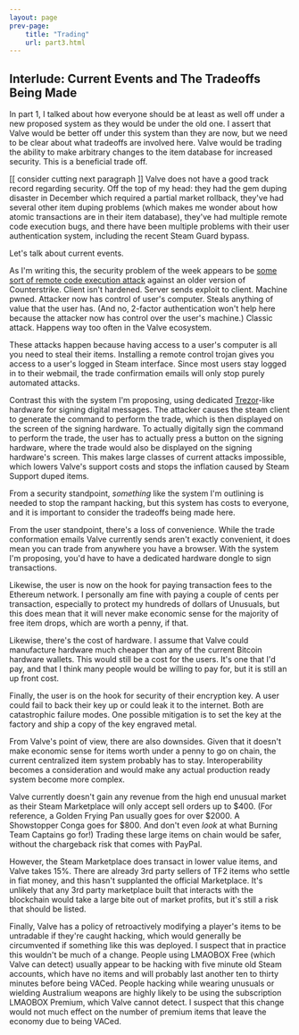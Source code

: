 ```yaml
---
layout: page
prev-page:
    title: "Trading"
    url: part3.html
---
```


Interlude: Current Events and The Tradeoffs Being Made
------------------------------------------------------

In part 1, I talked about how everyone should be at least as well off under a new proposed system as they would be under the old one. I assert that Valve would be better off under this system than they are now, but we need to be clear about what tradeoffs are involved here. Valve would be trading the ability to make arbitrary changes to the item database for increased security. This is a beneficial trade off.

[[ consider cutting next paragraph ]]
Valve does not have a good track record regarding security. Off the top of my head: they had the gem duping disaster in December which required a partial market rollback, they've had several other item duping problems (which makes me wonder about how atomic transactions are in their item database), they've had multiple remote code execution bugs, and there have been multiple problems with their user authentication system, including the recent Steam Guard bypass.

Let's talk about current events.

As I'm writing this, the security problem of the week appears to be [some sort of remote code execution attack][cssrc] against an older version of Counterstrike. Client isn't hardened. Server sends exploit to client. Machine pwned. Attacker now has control of user's computer. Steals anything of value that the user has. (And no, 2-factor authentication won't help here because the attacker now has control over the user's machine.) Classic attack. Happens way too often in the Valve ecosystem.

[cssrc]: https://www.reddit.com/r/GlobalOffensive/comments/3jpyhh/do_not_join_unkown_cs_source_servers_via_ip/

These attacks happen because having access to a user's computer is all you need to steal their items. Installing a remote control trojan gives you access to a user's logged in Steam interface. Since most users stay logged in to their webmail, the trade confirmation emails will only stop purely automated attacks.

Contrast this with the system I'm proposing, using dedicated [Trezor][trezor]-like hardware for signing digital messages. 
The attacker causes the steam client to generate the command to perform the trade, which is then displayed on the screen of the signing hardware. To actually digitally sign the command to perform the trade, the user has to actually press a button on the signing hardware, where the trade would also be displayed on the signing hardware's screen. This makes large classes of current attacks impossible, which lowers Valve's support costs and stops the inflation caused by Steam Support duped items.

[trezor]: https://www.bitcointrezor.com/

From a security standpoint, _something_ like the system I'm outlining is needed to stop the rampant hacking, but this system has costs to everyone, and it is important to consider the tradeoffs being made here.

From the user standpoint, there's a loss of convenience. While the trade conformation emails Valve currently sends aren't exactly convenient, it does mean you can trade from anywhere you have a browser. With the system I'm proposing, you'd have to have a dedicated hardware dongle to sign transactions.

Likewise, the user is now on the hook for paying transaction fees to the Ethereum network. I personally am fine with paying a couple of cents per transaction, especially to protect my hundreds of dollars of Unusuals, but this does mean that it will never make economic sense for the majority of free item drops, which are worth a penny, if that.

Likewise, there's the cost of hardware. I assume that Valve could manufacture hardware much cheaper than any of the current Bitcoin hardware wallets. This would still be a cost for the users. It's one that I'd pay, and that I think many people would be willing to pay for, but it is still an up front cost.

Finally, the user is on the hook for security of their encryption key. A user could fail to back their key up or could leak it to the internet. Both are catastrophic failure modes. One possible mitigation is to set the key at the factory and ship a copy of the key engraved metal.

From Valve's point of view, there are also downsides. Given that it doesn't make economic sense for items worth under a penny to go on chain, the current centralized item system probably has to stay. Interoperability becomes a consideration and would make any actual production ready system become more complex.

Valve currently doesn't gain any revenue from the high end unusual market as their Steam Marketplace will only accept sell orders up to $400. (For reference, a Golden Frying Pan usually goes for over $2000. A Showstopper Conga goes for $800. And don't even _look_ at what Burning Team Captains go for!) Trading these large items on chain would be safer, without the chargeback risk that comes with PayPal.

However, the Steam Marketplace does transact in lower value items, and Valve takes 15%. There are already 3rd party sellers of TF2 items who settle in fiat money, and this hasn't supplanted the official Marketplace. It's unlikely that any 3rd party marketplace built that interacts with the blockchain would take a large bite out of market profits, but it's still a risk that should be listed.

Finally, Valve has a policy of retroactively modifying a player's items to be untradable if they're caught hacking, which would generally be circumvented if something like this was deployed. I suspect that in practice this wouldn't be much of a change. People using LMAOBOX Free (which Valve can detect) usually appear to be hacking with five minute old Steam accounts, which have no items and will probably last another ten to thirty minutes before being VACed. People hacking while wearing unusuals or wielding Australium weapons are highly likely to be using the subscription LMAOBOX Premium, which Valve cannot detect. I suspect that this change would not much effect on the number of premium items that leave the economy due to being VACed.

